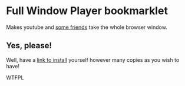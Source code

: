 # Full Window Player bookmarklet

Makes youtube and [some friends](css/) take the whole browser window.

## Yes, please!

Well, have a [link to install](https://unrob.github.com/full-window-player) yourself however many copies as you wish to have!

WTFPL
